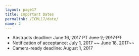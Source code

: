 ```yaml
---
layout: page17
title: Important Dates
permalink: /ICML17/date/
name: 2
---
```

* Abstracts deadline: June 16, 2017  PT ~~June 2, 2017  PT~~
* Notification of acceptance: July 1, 2017 ~~ June 18, 2017~~
* Camera-ready deadline:  August 1, 2017 


